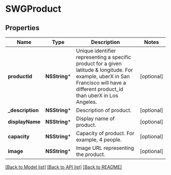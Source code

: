 # SWGProduct

## Properties
Name | Type | Description | Notes
------------ | ------------- | ------------- | -------------
**productId** | **NSString*** | Unique identifier representing a specific product for a given latitude &amp; longitude. For example, uberX in San Francisco will have a different product_id than uberX in Los Angeles. | [optional] 
**_description** | **NSString*** | Description of product. | [optional] 
**displayName** | **NSString*** | Display name of product. | [optional] 
**capacity** | **NSString*** | Capacity of product. For example, 4 people. | [optional] 
**image** | **NSString*** | Image URL representing the product. | [optional] 

[[Back to Model list]](../README.md#documentation-for-models) [[Back to API list]](../README.md#documentation-for-api-endpoints) [[Back to README]](../README.md)


